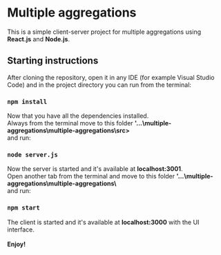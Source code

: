 # Multiple aggregations

This is a simple client-server project for multiple aggregations using <b>React.js</b> and <b>Node.js</b>.

## Starting instructions

After cloning the repository, open it in any IDE (for example Visual Studio Code) and in the project directory you can run from the terminal:

### `npm install`

Now that you have all the dependencies installed. 
<br>
Always from the terminal move to this folder <b>'...\multiple-aggregations\multiple-aggregations\src> </b>
<br>
and run:

### `node server.js`

Now the server is started and it's available at <b>localhost:3001</b>.
<br>
Open another tab from the terminal and move to this folder <b>'...\multiple-aggregations\multiple-aggregations\ </b>
<br>
and run:

### `npm start`

The client is started and it's available at <b>localhost:3000</b> with the UI interface.
<br>
<br>
<b>Enjoy!</b>
